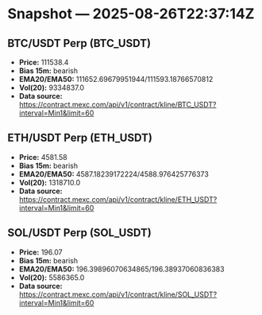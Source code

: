 # Snapshot — 2025-08-26T22:37:14Z

## BTC/USDT Perp (BTC_USDT)
- **Price:** 111538.4
- **Bias 15m:** bearish
- **EMA20/EMA50:** 111652.69679951944/111593.18766570812
- **Vol(20):** 9334837.0
- **Data source:** https://contract.mexc.com/api/v1/contract/kline/BTC_USDT?interval=Min1&limit=60

## ETH/USDT Perp (ETH_USDT)
- **Price:** 4581.58
- **Bias 15m:** bearish
- **EMA20/EMA50:** 4587.18239172224/4588.976425776373
- **Vol(20):** 1318710.0
- **Data source:** https://contract.mexc.com/api/v1/contract/kline/ETH_USDT?interval=Min1&limit=60

## SOL/USDT Perp (SOL_USDT)
- **Price:** 196.07
- **Bias 15m:** bearish
- **EMA20/EMA50:** 196.39896070634865/196.38937060836383
- **Vol(20):** 5586365.0
- **Data source:** https://contract.mexc.com/api/v1/contract/kline/SOL_USDT?interval=Min1&limit=60
